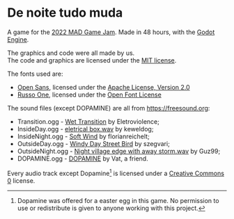 # De noite tudo muda

A game for the [2022 MAD Game Jam][1].
Made in 48 hours, with the [Godot Engine][2].

[1]: <https://linktr.ee/madgamejam>
[2]: <https://godotengine.org>

The graphics and code were all made by us.  
The code and graphics are licensed under the [MIT license][MIT].

The fonts used are:

- [Open Sans](https://fonts.google.com/specimen/Open+Sans), licensed under the [Apache License, Version 2.0][Apache-2.0]
- [Russo One](https://fonts.google.com/specimen/Russo+One), licensed under the [Open Font License][OFL-1.1]


The sound files (except DOPAMINE) are all from <https://freesound.org>:

- Transition.ogg - [Wet Transition](https://https://freesound.org/people/Electroviolence/sounds/234533/) by Eletroviolence;
- InsideDay.ogg - [eletrical box.wav](https://freesound.org/people/keweldog/sounds/181131/) by keweldog;
- InsideNight.ogg - [Soft Wind](https://freesound.org/people/florianreichelt/sounds/459977/) by florianreichelt;
- OutsideDay.ogg - [Windy Day Street Bird](https://freesound.org/people/szegvari/sounds/517904/) by szegvari;
- OutsideNight.ogg - [Night village edge with away storm.wav](https://freesound.org/people/Guz99/sounds/583740/) by Guz99;
- DOPAMINE.ogg - [DOPAMINE](https://open.spotify.com/track/4gjZJHlmtRqW7QCb8famsn?si=_4ODecirQnWF-bIhZYErgQ&utm_source=copy-link) by Vat, a friend.

Every audio track except Dopamine[^1] is licensed under a [Creative Commons 0][CC0-1.0] license.

[CC0-1.0]: <https://creativecommons.org/publicdomain/zero/1.0/legalcode>

[Apache-2.0]: <https://www.apache.org/licenses/LICENSE-2.0>

[OFL-1.1]: <./Project/Assets/Fonts/RussoOne/OFL.txt>

[MIT]: <LICENSE>

[^1]: Dopamine was offered for a easter egg in this game. No permission to use or redistribute is given to anyone working with this project.
